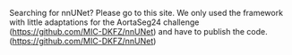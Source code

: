 Searching for nnUNet? Please go to this site. We only used the framework with little adaptations for the AortaSeg24 challenge (https://github.com/MIC-DKFZ/nnUNet) and have to publish the code. 
(https://github.com/MIC-DKFZ/nnUNet)
